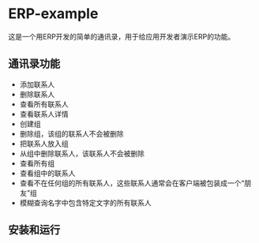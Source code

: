 # ERP-example
这是一个用ERP开发的简单的通讯录，用于给应用开发者演示ERP的功能。

## 通讯录功能
* 添加联系人
* 删除联系人
* 查看所有联系人
* 查看联系人详情
* 创建组
* 删除组，该组的联系人不会被删除
* 把联系人放入组
* 从组中删除联系人，该联系人不会被删除
* 查看所有组
* 查看组中的联系人
* 查看不在任何组的所有联系人，这些联系人通常会在客户端被包装成一个“朋友”组
* 模糊查询名字中包含特定文字的所有联系人

## 安装和运行